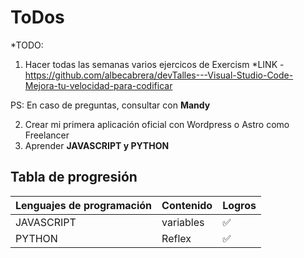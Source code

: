 # ToDos

\*TODO:

1. Hacer todas las semanas varios ejercicos de Exercism
   \*LINK - https://github.com/albecabrera/devTalles---Visual-Studio-Code-Mejora-tu-velocidad-para-codificar

PS: En caso de preguntas, consultar con **Mandy**

2. Crear mi primera aplicación oficial con Wordpress o Astro como Freelancer
3. Aprender **JAVASCRIPT y PYTHON**

## Tabla de progresión

| Lenguajes de programación | Contenido | Logros |
| ------------------------- | --------- | ------ |
| JAVASCRIPT                | variables | ✅     |
| PYTHON                    | Reflex    | ✅     |
